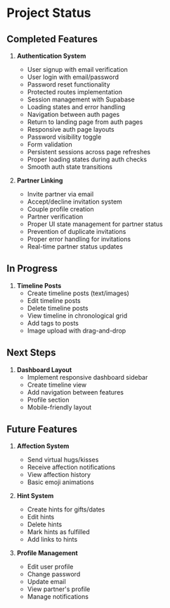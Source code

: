 # Project Status

## Completed Features
1. **Authentication System**
   - User signup with email verification
   - User login with email/password
   - Password reset functionality
   - Protected routes implementation
   - Session management with Supabase
   - Loading states and error handling
   - Navigation between auth pages
   - Return to landing page from auth pages
   - Responsive auth page layouts
   - Password visibility toggle
   - Form validation
   - Persistent sessions across page refreshes
   - Proper loading states during auth checks
   - Smooth auth state transitions

2. **Partner Linking**
   - Invite partner via email
   - Accept/decline invitation system
   - Couple profile creation
   - Partner verification
   - Proper UI state management for partner status
   - Prevention of duplicate invitations
   - Proper error handling for invitations
   - Real-time partner status updates

## In Progress
1. **Timeline Posts**
   - Create timeline posts (text/images)
   - Edit timeline posts
   - Delete timeline posts
   - View timeline in chronological grid
   - Add tags to posts
   - Image upload with drag-and-drop

## Next Steps
1. **Dashboard Layout**
   - Implement responsive dashboard sidebar
   - Create timeline view
   - Add navigation between features
   - Profile section
   - Mobile-friendly layout

## Future Features
1. **Affection System**
   - Send virtual hugs/kisses
   - Receive affection notifications
   - View affection history
   - Basic emoji animations

2. **Hint System**
   - Create hints for gifts/dates
   - Edit hints
   - Delete hints
   - Mark hints as fulfilled
   - Add links to hints

3. **Profile Management**
   - Edit user profile
   - Change password
   - Update email
   - View partner's profile
   - Manage notifications
